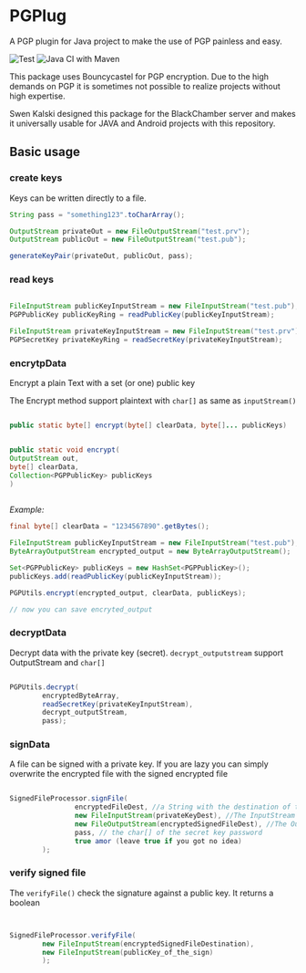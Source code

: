 # PGPlug
A PGP plugin for Java project to make the use of PGP painless and easy.

![Test](https://github.com/no-such-company/PGPlug/workflows/Test/badge.svg?branch=main) ![Java CI with Maven](https://github.com/no-such-company/PGPlug/workflows/Java%20CI%20with%20Maven/badge.svg)

This package uses Bouncycastel for PGP encryption.
Due to the high demands on PGP it is sometimes not possible to realize projects without high expertise.

Swen Kalski designed this package for the BlackChamber server and makes it universally usable for JAVA and Android projects with this repository.


## Basic usage

### create keys

Keys can be written directly to a file.

```java
String pass = "something123".toCharArray();

OutputStream privateOut = new FileOutputStream("test.prv");
OutputStream publicOut = new FileOutputStream("test.pub");

generateKeyPair(privateOut, publicOut, pass);

```

### read keys

```java

FileInputStream publicKeyInputStream = new FileInputStream("test.pub");
PGPPublicKey publicKeyRing = readPublicKey(publicKeyInputStream);

FileInputStream privateKeyInputStream = new FileInputStream("test.prv");
PGPSecretKey privateKeyRing = readSecretKey(privateKeyInputStream);
```

### encrytpData

Encrypt a plain Text with a set (or one) public key

The Encrypt method support plaintext with `char[]` as same as `inputStream()`

```java

public static byte[] encrypt(byte[] clearData, byte[]... publicKeys)

```

```java

public static void encrypt(
OutputStream out,
byte[] clearData,
Collection<PGPPublicKey> publicKeys
)
        
```

*Example:*

```java
final byte[] clearData = "1234567890".getBytes();

FileInputStream publicKeyInputStream = new FileInputStream("test.pub");
ByteArrayOutputStream encrypted_output = new ByteArrayOutputStream();

Set<PGPPublicKey> publicKeys = new HashSet<PGPPublicKey>();
publicKeys.add(readPublicKey(publicKeyInputStream));

PGPUtils.encrypt(encrypted_output, clearData, publicKeys);

// now you can save encryted_output
```

### decryptData

Decrypt data with the private key (secret).
`decrypt_outputstream` support OutputStream and `char[]`

```java

PGPUtils.decrypt(
        encryptedByteArray,
        readSecretKey(privateKeyInputStream),
        decrypt_outputStream, 
        pass);

```

### signData

A file can be signed with a private key.
If you are lazy you can simply overwrite the encrypted file with the signed encrypted file

```java

SignedFileProcessor.signFile(
                encryptedFileDest, //a String with the destination of the encryted file wich has to be signed
                new FileInputStream(privateKeyDest), //The InputStream of the private (secret) key
                new FileOutputStream(encryptedSignedFileDest), //The Outputstream of the signed file
                pass, // the char[] of the secret key password
                true amor (leave true if you got no idea)
        );

```

### verify signed file

The `verifyFile()` check the signature against a public key.
It returns a boolean

```java


SignedFileProcessor.verifyFile(
        new FileInputStream(encryptedSignedFileDestination),
        new FileInputStream(publicKey_of_the_sign)
        );

```